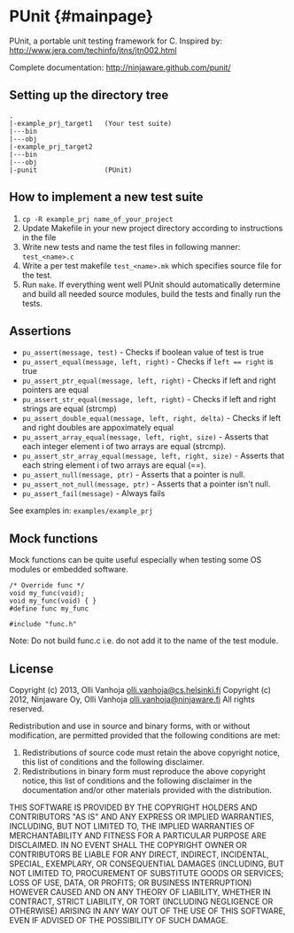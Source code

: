 PUnit   {#mainpage}
=====

PUnit, a portable unit testing framework for C.
Inspired by: http://www.jera.com/techinfo/jtns/jtn002.html

Complete documentation: http://ninjaware.github.com/punit/

Setting up the directory tree
-----------------------------

    .
    |-example_prj_target1   (Your test suite)
    |---bin
    |---obj
    |-example_prj_target2
    |---bin
    |---obj
    |-punit                 (PUnit)


How to implement a new test suite
---------------------------------

1. `cp -R example_prj name_of_your_project`
2. Update Makefile in your new project directory according to instructions in
   the file
3. Write new tests and name the test files in following manner:
   `test_<name>.c`
4. Write a per test makefile `test_<name>.mk` which specifies source file for
   the test.
5. Run `make`. If everything went well PUnit should automatically determine
   and build all needed source modules, build the tests and finally run the
   tests.


Assertions
----------

+ `pu_assert(message, test)` - Checks if boolean value of test is true
+ `pu_assert_equal(message, left, right)` - Checks if `left == right` is true
+ `pu_assert_ptr_equal(message, left, right)` - Checks if left and right
  pointers are equal
+ `pu_assert_str_equal(message, left, right)` - Checks if left and right
  strings are equal (strcmp)
+ `pu_assert_double_equal(message, left, right, delta)` - Checks if left and
  right doubles are appoximately equal
+ `pu_assert_array_equal(message, left, right, size)` - Asserts that each
  integer element i of two arrays are equal (strcmp).
+ `pu_assert_str_array_equal(message, left, right, size)` - Asserts that each
  string element i of two arrays are equal (==).
+ `pu_assert_null(message, ptr)` - Asserts that a pointer is null.
+ `pu_assert_not_null(message, ptr)` - Asserts that a pointer isn't null.
+ `pu_assert_fail(message)` - Always fails

See examples in: `examples/example_prj`


Mock functions
--------------

Mock functions can be quite useful especially when testing some OS modules or
embedded software.

    /* Override func */
    void my_func(void);
    void my_func(void) { }
    #define func my_func

    #include "func.h"

Note: Do not build func.c i.e. do not add it to the name of the test module.


License 
-------

Copyright (c) 2013, Olli Vanhoja <olli.vanhoja@cs.helsinki.fi>
Copyright (c) 2012, Ninjaware Oy, Olli Vanhoja <olli.vanhoja@ninjaware.fi>
All rights reserved.

Redistribution and use in source and binary forms, with or without
modification, are permitted provided that the following conditions are met:

1. Redistributions of source code must retain the above copyright notice, this
   list of conditions and the following disclaimer.
2. Redistributions in binary form must reproduce the above copyright notice,
   this list of conditions and the following disclaimer in the documentation
   and/or other materials provided with the distribution.

THIS SOFTWARE IS PROVIDED BY THE COPYRIGHT HOLDERS AND CONTRIBUTORS "AS IS" AND
ANY EXPRESS OR IMPLIED WARRANTIES, INCLUDING, BUT NOT LIMITED TO, THE IMPLIED
WARRANTIES OF MERCHANTABILITY AND FITNESS FOR A PARTICULAR PURPOSE ARE
DISCLAIMED. IN NO EVENT SHALL THE COPYRIGHT OWNER OR CONTRIBUTORS BE LIABLE FOR
ANY DIRECT, INDIRECT, INCIDENTAL, SPECIAL, EXEMPLARY, OR CONSEQUENTIAL DAMAGES
(INCLUDING, BUT NOT LIMITED TO, PROCUREMENT OF SUBSTITUTE GOODS OR SERVICES;
LOSS OF USE, DATA, OR PROFITS; OR BUSINESS INTERRUPTION) HOWEVER CAUSED AND
ON ANY THEORY OF LIABILITY, WHETHER IN CONTRACT, STRICT LIABILITY, OR TORT
(INCLUDING NEGLIGENCE OR OTHERWISE) ARISING IN ANY WAY OUT OF THE USE OF THIS
SOFTWARE, EVEN IF ADVISED OF THE POSSIBILITY OF SUCH DAMAGE.

